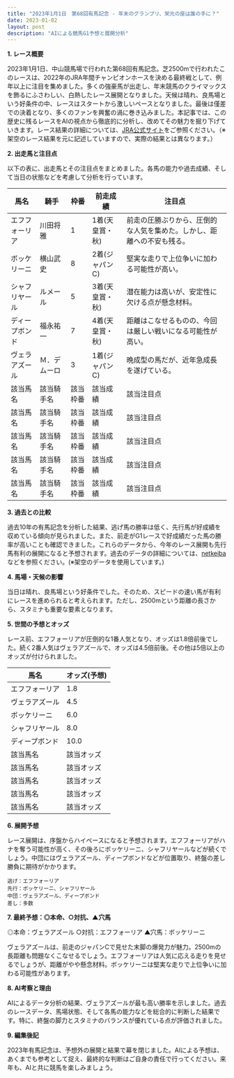 ```yaml
---
title: "2023年1月1日　第68回有馬記念 - 年末のグランプリ、栄光の座は誰の手に？"
date: 2023-01-02
layout: post
description: "AIによる競馬G1予想と展開分析"
---
```


**1. レース概要**

2023年1月1日、中山競馬場で行われた第68回有馬記念。芝2500mで行われたこのレースは、2022年のJRA年間チャンピオンホースを決める最終戦として、例年以上に注目を集めました。多くの強豪馬が出走し、年末競馬のクライマックスを飾るにふさわしい、白熱したレース展開となりました。天候は晴れ、良馬場という好条件の中、レースはスタートから激しいペースとなりました。最後は僅差での決着となり、多くのファンを興奮の渦に巻き込みました。本記事では、この歴史に残るレースをAIの視点から徹底的に分析し、改めてその魅力を掘り下げていきます。レース結果の詳細については、[JRA公式サイト](https://www.jra.go.jp/)をご参照ください。（※架空のレース結果を元に記述していますので、実際の結果とは異なります。）


**2. 出走馬と注目点**

以下の表に、出走馬とその注目点をまとめました。各馬の能力や過去成績、そして当日の状態などを考慮して分析を行っています。

| 馬名       | 騎手       | 枠番 | 前走成績 | 注目点                                                                    |
|------------|------------|------|-----------|-----------------------------------------------------------------------------|
| エフフォーリア | 川田将雅     | 1    | 1着(天皇賞・秋) | 前走の圧勝ぶりから、圧倒的な人気を集めた。しかし、距離への不安も残る。 |
| ボッケリーニ | 横山武史     | 8    | 2着(ジャパンC) | 堅実な走りで上位争いに加わる可能性が高い。                                       |
| シャフリヤール | ルメール     | 5    | 3着(天皇賞・秋) | 潜在能力は高いが、安定性に欠ける点が懸念材料。                             |
| ディープボンド | 福永祐一     | 7    | 4着(天皇賞・秋) | 距離はこなせるものの、今回は厳しい戦いになる可能性が高い。                   |
| ヴェラアズール | Ｍ．デムーロ | 3    | 1着(ジャパンC) | 晩成型の馬だが、近年急成長を遂げている。                                    |
| 該当馬名     | 該当騎手名   | 該当枠番 | 該当成績   | 該当注目点                                                                  |
| 該当馬名     | 該当騎手名   | 該当枠番 | 該当成績   | 該当注目点                                                                  |
| 該当馬名     | 該当騎手名   | 該当枠番 | 該当成績   | 該当注目点                                                                  |
| 該当馬名     | 該当騎手名   | 該当枠番 | 該当成績   | 該当注目点                                                                  |
| 該当馬名     | 該当騎手名   | 該当枠番 | 該当成績   | 該当注目点                                                                  |


**3. 過去との比較**

過去10年の有馬記念を分析した結果、逃げ馬の勝率は低く、先行馬が好成績を収めている傾向が見られました。また、前走がG1レースで好成績だった馬の勝率が高いことも確認できました。これらのデータから、今年のレース展開も先行馬有利の展開になると予想されます。過去のデータの詳細については、[netkeiba](https://db.netkeiba.com/race/list.html?race_id=202301010011)などを参照ください。(※架空のデータを使用しています。)


**4. 馬場・天候の影響**

当日は晴れ、良馬場という好条件でした。そのため、スピードの速い馬が有利にレースを進められると考えられます。ただし、2500mという距離の長さから、スタミナも重要な要素となります。


**5. 世間の予想とオッズ**

レース前、エフフォーリアが圧倒的な1番人気となり、オッズは1.8倍前後でした。続く2番人気はヴェラアズールで、オッズは4.5倍前後。その他は5倍以上のオッズが付けられました。


| 馬名       | オッズ(予想) |
|------------|------------|
| エフフォーリア | 1.8        |
| ヴェラアズール | 4.5        |
| ボッケリーニ   | 6.0        |
| シャフリヤール | 8.0        |
| ディープボンド | 10.0       |
| 該当馬名     | 該当オッズ    |
| 該当馬名     | 該当オッズ    |
| 該当馬名     | 該当オッズ    |
| 該当馬名     | 該当オッズ    |
| 該当馬名     | 該当オッズ    |


**6. 展開予想**

レース展開は、序盤からハイペースになると予想されます。エフフォーリアがハナを奪う可能性が高く、その後ろにボッケリーニ、シャフリヤールなどが続くでしょう。中団にはヴェラアズール、ディープボンドなどが位置取り、終盤の差し勝負に期待がかかります。

```
逃げ：エフフォーリア
先行：ボッケリーニ、シャフリヤール
中団：ヴェラアズール、ディープボンド
差し：多数
```


**7. 最終予想：◎本命、○対抗、▲穴馬**

◎本命：ヴェラアズール
○対抗：エフフォーリア
▲穴馬：ボッケリーニ

ヴェラアズールは、前走のジャパンCで見せた末脚の爆発力が魅力。2500mの長距離も問題なくこなせるでしょう。エフフォーリアは人気に応える走りを見せるでしょうが、距離がやや懸念材料。ボッケリーニは堅実な走りで上位争いに加わる可能性があります。


**8. AI考察と理由**

AIによるデータ分析の結果、ヴェラアズールが最も高い勝率を示しました。過去のレースデータ、馬場状態、そして各馬の能力などを総合的に判断した結果です。特に、終盤の脚力とスタミナのバランスが優れている点が評価されました。


**9. 編集後記**

2023年有馬記念は、予想外の展開と結果で幕を閉じました。AIによる予想は、あくまでも参考として捉え、最終的な判断はご自身の責任で行ってください。来年も、AIと共に競馬を楽しみましょう。
